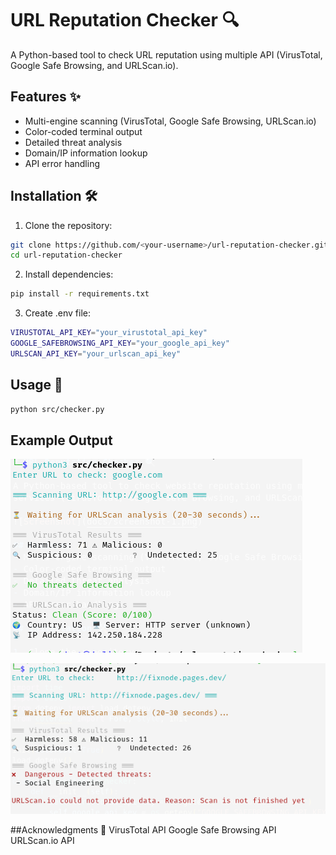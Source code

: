 # URL Reputation Checker 🔍

A Python-based tool to check URL reputation using multiple API (VirusTotal, Google Safe Browsing, and URLScan.io).

## Features ✨
- Multi-engine scanning (VirusTotal, Google Safe Browsing, URLScan.io)
- Color-coded terminal output
- Detailed threat analysis
- Domain/IP information lookup
- API error handling

## Installation 🛠️

1. Clone the repository:
```bash
git clone https://github.com/<your-username>/url-reputation-checker.git
cd url-reputation-checker
```

2. Install dependencies:
```bash
pip install -r requirements.txt

```

3. Create .env file:
```bash
VIRUSTOTAL_API_KEY="your_virustotal_api_key"
GOOGLE_SAFEBROWSING_API_KEY="your_google_api_key"
URLSCAN_API_KEY="your_urlscan_api_key"
```

## Usage 🚀
```bash
python src/checker.py
```

## Example Output

![Screenshot-1](docs/screenshot-1.png)

![Screenshot-1](docs/screenshot-2.png)

##Acknowledgments 🙏
VirusTotal API
Google Safe Browsing API
URLScan.io API
